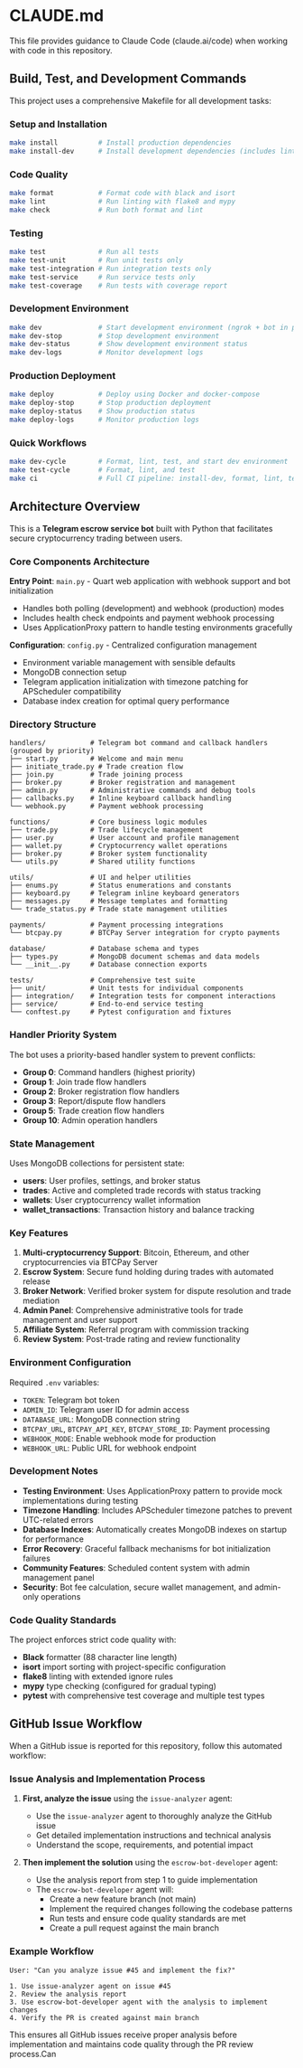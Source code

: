 # CLAUDE.md

This file provides guidance to Claude Code (claude.ai/code) when working with code in this repository.

## Build, Test, and Development Commands

This project uses a comprehensive Makefile for all development tasks:

### Setup and Installation
```bash
make install          # Install production dependencies
make install-dev      # Install development dependencies (includes linting tools)
```

### Code Quality
```bash
make format           # Format code with black and isort
make lint             # Run linting with flake8 and mypy
make check            # Run both format and lint
```

### Testing
```bash
make test             # Run all tests
make test-unit        # Run unit tests only
make test-integration # Run integration tests only
make test-service     # Run service tests only
make test-coverage    # Run tests with coverage report
```

### Development Environment
```bash
make dev              # Start development environment (ngrok + bot in polling mode)
make dev-stop         # Stop development environment
make dev-status       # Show development environment status
make dev-logs         # Monitor development logs
```

### Production Deployment
```bash
make deploy           # Deploy using Docker and docker-compose
make deploy-stop      # Stop production deployment
make deploy-status    # Show production status
make deploy-logs      # Monitor production logs
```

### Quick Workflows
```bash
make dev-cycle        # Format, lint, test, and start dev environment
make test-cycle       # Format, lint, and test
make ci               # Full CI pipeline: install-dev, format, lint, test-coverage
```

## Architecture Overview

This is a **Telegram escrow service bot** built with Python that facilitates secure cryptocurrency trading between users.

### Core Components Architecture

**Entry Point**: `main.py` - Quart web application with webhook support and bot initialization
- Handles both polling (development) and webhook (production) modes
- Includes health check endpoints and payment webhook processing
- Uses ApplicationProxy pattern to handle testing environments gracefully

**Configuration**: `config.py` - Centralized configuration management
- Environment variable management with sensible defaults
- MongoDB connection setup
- Telegram application initialization with timezone patching for APScheduler compatibility
- Database index creation for optimal query performance

### Directory Structure

```
handlers/           # Telegram bot command and callback handlers (grouped by priority)
├── start.py        # Welcome and main menu
├── initiate_trade.py # Trade creation flow
├── join.py         # Trade joining process
├── broker.py       # Broker registration and management
├── admin.py        # Administrative commands and debug tools
├── callbacks.py    # Inline keyboard callback handling
└── webhook.py      # Payment webhook processing

functions/          # Core business logic modules
├── trade.py        # Trade lifecycle management
├── user.py         # User account and profile management
├── wallet.py       # Cryptocurrency wallet operations
├── broker.py       # Broker system functionality
└── utils.py        # Shared utility functions

utils/              # UI and helper utilities
├── enums.py        # Status enumerations and constants
├── keyboard.py     # Telegram inline keyboard generators
├── messages.py     # Message templates and formatting
└── trade_status.py # Trade state management utilities

payments/           # Payment processing integrations
└── btcpay.py       # BTCPay Server integration for crypto payments

database/           # Database schema and types
├── types.py        # MongoDB document schemas and data models
└── __init__.py     # Database connection exports

tests/              # Comprehensive test suite
├── unit/           # Unit tests for individual components
├── integration/    # Integration tests for component interactions
├── service/        # End-to-end service testing
└── conftest.py     # Pytest configuration and fixtures
```

### Handler Priority System

The bot uses a priority-based handler system to prevent conflicts:
- **Group 0**: Command handlers (highest priority)
- **Group 1**: Join trade flow handlers
- **Group 2**: Broker registration flow handlers
- **Group 3**: Report/dispute flow handlers
- **Group 5**: Trade creation flow handlers
- **Group 10**: Admin operation handlers

### State Management

Uses MongoDB collections for persistent state:
- **users**: User profiles, settings, and broker status
- **trades**: Active and completed trade records with status tracking
- **wallets**: User cryptocurrency wallet information
- **wallet_transactions**: Transaction history and balance tracking

### Key Features

1. **Multi-cryptocurrency Support**: Bitcoin, Ethereum, and other cryptocurrencies via BTCPay Server
2. **Escrow System**: Secure fund holding during trades with automated release
3. **Broker Network**: Verified broker system for dispute resolution and trade mediation
4. **Admin Panel**: Comprehensive administrative tools for trade management and user support
5. **Affiliate System**: Referral program with commission tracking
6. **Review System**: Post-trade rating and review functionality

### Environment Configuration

Required `.env` variables:
- `TOKEN`: Telegram bot token
- `ADMIN_ID`: Telegram user ID for admin access
- `DATABASE_URL`: MongoDB connection string
- `BTCPAY_URL`, `BTCPAY_API_KEY`, `BTCPAY_STORE_ID`: Payment processing
- `WEBHOOK_MODE`: Enable webhook mode for production
- `WEBHOOK_URL`: Public URL for webhook endpoint

### Development Notes

- **Testing Environment**: Uses ApplicationProxy pattern to provide mock implementations during testing
- **Timezone Handling**: Includes APScheduler timezone patches to prevent UTC-related errors
- **Database Indexes**: Automatically creates MongoDB indexes on startup for performance
- **Error Recovery**: Graceful fallback mechanisms for bot initialization failures
- **Community Features**: Scheduled content system with admin management panel
- **Security**: Bot fee calculation, secure wallet management, and admin-only operations

### Code Quality Standards

The project enforces strict code quality with:
- **Black** formatter (88 character line length)
- **isort** import sorting with project-specific configuration
- **flake8** linting with extended ignore rules
- **mypy** type checking (configured for gradual typing)
- **pytest** with comprehensive test coverage and multiple test types

## GitHub Issue Workflow

When a GitHub issue is reported for this repository, follow this automated workflow:

### Issue Analysis and Implementation Process

1. **First, analyze the issue** using the `issue-analyzer` agent:
   - Use the `issue-analyzer` agent to thoroughly analyze the GitHub issue
   - Get detailed implementation instructions and technical analysis
   - Understand the scope, requirements, and potential impact

2. **Then implement the solution** using the `escrow-bot-developer` agent:
   - Use the analysis report from step 1 to guide implementation
   - The `escrow-bot-developer` agent will:
     - Create a new feature branch (not main)
     - Implement the required changes following the codebase patterns
     - Run tests and ensure code quality standards are met
     - Create a pull request against the main branch

### Example Workflow
```
User: "Can you analyze issue #45 and implement the fix?"

1. Use issue-analyzer agent on issue #45
2. Review the analysis report
3. Use escrow-bot-developer agent with the analysis to implement changes
4. Verify the PR is created against main branch
```

This ensures all GitHub issues receive proper analysis before implementation and maintains code quality through the PR review process.Can